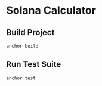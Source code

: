 # Solana Calculator

## Build Project

```
anchor build
```

## Run Test Suite

```
anchor test
```

